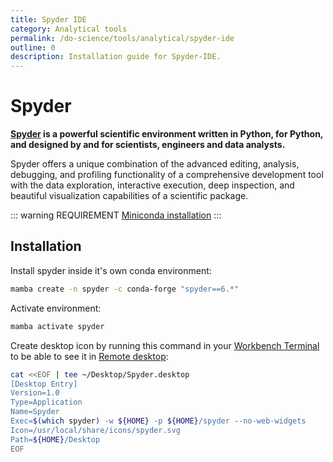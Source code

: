 ```yaml
---
title: Spyder IDE
category: Analytical tools
permalink: /do-science/tools/analytical/spyder-ide
outline: 0
description: Installation guide for Spyder-IDE.
---
```


# Spyder

**[Spyder](https://www.spyder-ide.org/) is a powerful scientific environment written in Python, for Python, and designed by and for scientists, engineers and data analysts.**

Spyder offers a unique combination of the advanced editing, analysis, debugging, and profiling functionality of a comprehensive development tool with the data exploration, interactive execution, deep inspection, and beautiful visualization capabilities of a scientific package.

::: warning REQUIREMENT
[Miniconda installation](https://docs.conda.io/projects/conda/en/latest/user-guide/configuration/admin-multi-user-install.html)
:::

## Installation

Install spyder inside it's own conda environment:
```bash
mamba create -n spyder -c conda-forge "spyder==6.*"
```

Activate environment:
```bash
mamba activate spyder
```

Create desktop icon by running this command in your [Workbench Terminal](/do-science/hunt-workbench/faq/#can-i-use-a-terminal-from-my-workbench) to be able to see it in [Remote desktop](/do-science/hunt-workbench/getting-started/remote-desktop/):
```bash
cat <<EOF | tee ~/Desktop/Spyder.desktop
[Desktop Entry]
Version=1.0
Type=Application
Name=Spyder
Exec=$(which spyder) -w ${HOME} -p ${HOME}/spyder --no-web-widgets
Icon=/usr/local/share/icons/spyder.svg
Path=${HOME}/Desktop
EOF
```

